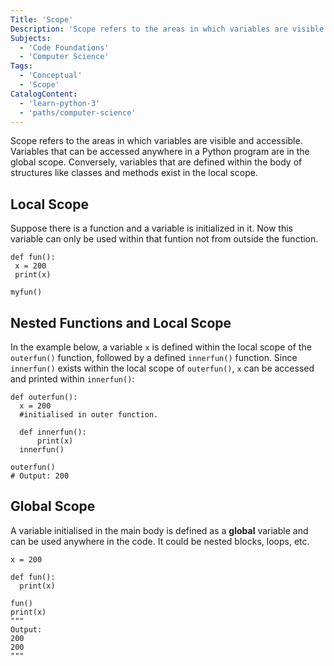 ```yaml
---
Title: 'Scope'
Description: 'Scope refers to the areas in which variables are visible and accessible.'
Subjects:
  - 'Code Foundations'
  - 'Computer Science'
Tags:
  - 'Conceptual'
  - 'Scope'
CatalogContent:
  - 'learn-python-3'
  - 'paths/computer-science'
---
```


Scope refers to the areas in which variables are visible and accessible. Variables that can be accessed anywhere in a Python program are in the global scope. Conversely, variables that are defined within the body of structures like classes and methods exist in the local scope.

## Local Scope

Suppose there is a function and a variable is initialized in it. Now this variable can only be used within that funtion not from outside the function.

```
def fun():
 x = 200
 print(x)

myfun()
```

## Nested Functions and Local Scope

In the example below, a variable `x` is defined within the local scope of the `outerfun()` function, followed by a defined `innerfun()` function. Since `innerfun()` exists within the local scope of `outerfun()`, `x` can be accessed and printed within `innerfun()`:

```
def outerfun():
  x = 200
  #initialised in outer function.

  def innerfun():
      print(x)
  innerfun()

outerfun()
# Output: 200
```

## Global Scope

A variable initialised in the main body is defined as a **global** variable and can be used anywhere in the code. It could be nested blocks, loops, etc.

```
x = 200

def fun():
  print(x)

fun()
print(x)
"""
Output:
200
200
"""
```
